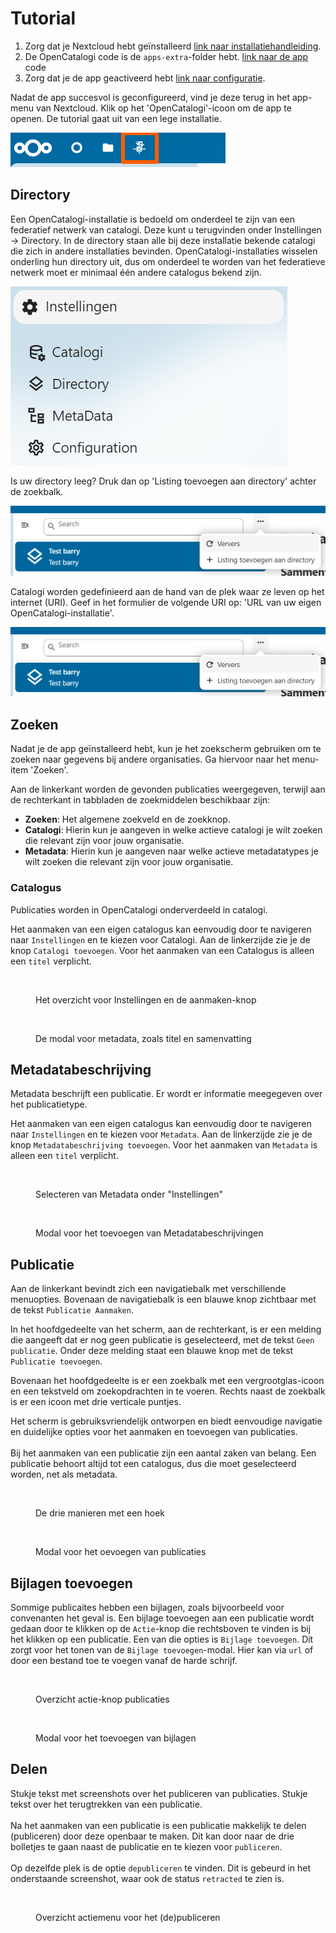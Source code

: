 # Tutorial

1. Zorg dat je Nextcloud hebt geïnstalleerd [link naar installatiehandleiding](https://cloud.nextcloud.com/s/iyNGp8ryWxc7Efa?path=%2F1%20Setting%20up%20a%20development%20environment).
2. De OpenCatalogi code is de `apps-extra`-folder hebt. [link naar de app ](../developers/installatie-van-nextcloud-development-omgeving.md)code
3. Zorg dat je de app geactiveerd hebt [link naar configuratie](../developers/de-opencatalogi-app-toevoegen-aan-nextcloud.md).

Nadat de app succesvol is geconfigureerd, vind je deze terug in het app-menu van Nextcloud. Klik op het 'OpenCatalogi'-icoon om de app te openen. De tutorial gaat uit van een lege installatie.

![OpenCatalogi-logo in het app menu](<../assets/nc_app_menu (1).png>)

## Directory

Een OpenCatalogi-installatie is bedoeld om onderdeel te zijn van een federatief netwerk van catalogi. Deze kunt u terugvinden onder Instellingen -> Directory. In de directory staan alle bij deze installatie bekende catalogi die zich in andere installaties bevinden. OpenCatalogi-installaties wisselen onderling hun directory uit, dus om onderdeel te worden van het federatieve netwerk moet er minimaal één andere catalogus bekend zijn.

![instellingen](../assets/oc_instellingen.png)

Is uw directory leeg? Druk dan op 'Listing toevoegen aan directory' achter de zoekbalk.

![listing toevoegen](../assets/oc_listing_toevoegen.png)

Catalogi worden gedefinieerd aan de hand van de plek waar ze leven op het internet (URI). Geef in het formulier de volgende URI op: 'URL van uw eigen OpenCatalogi-installatie'.

![directory toevoegen formulier](../assets/oc_listing_toevoegen.png)

## Zoeken

Nadat je de app geïnstalleerd hebt, kun je het zoekscherm gebruiken om te zoeken naar gegevens bij andere organisaties. Ga hiervoor naar het menu-item 'Zoeken'.

Aan de linkerkant worden de gevonden publicaties weergegeven, terwijl aan de rechterkant in tabbladen de zoekmiddelen beschikbaar zijn:

* **Zoeken**: Het algemene zoekveld en de zoekknop.
* **Catalogi**: Hierin kun je aangeven in welke actieve catalogi je wilt zoeken die relevant zijn voor jouw organisatie.
* **Metadata**: Hierin kun je aangeven naar welke actieve metadatatypes je wilt zoeken die relevant zijn voor jouw organisatie.

### Catalogus

Publicaties worden in OpenCatalogi onderverdeeld in catalogi.

Het aanmaken van een eigen catalogus kan eenvoudig door te navigeren naar `Instellingen` en te kiezen voor Catalogi. Aan de linkerzijde zie je de knop `Catalogi toevoegen`. Voor het aanmaken van een Catalogus is alleen een `titel` verplicht.&#x20;

<div align="left">

<figure><img src="../.gitbook/assets/image (2).png" alt=""><figcaption><p>Het overzicht voor Instellingen en de aanmaken-knop</p></figcaption></figure>

<figure><img src="../.gitbook/assets/Screenshot 2024-08-08 113242.png" alt=""><figcaption><p>De modal voor metadata, zoals titel en samenvatting</p></figcaption></figure>

</div>

## Metadatabeschrijving

Metadata beschrijft een publicatie. Er wordt er informatie meegegeven over het publicatietype.&#x20;

Het aanmaken van een eigen catalogus kan eenvoudig door te navigeren naar `Instellingen` en te kiezen voor `Metadata`. Aan de linkerzijde zie je de knop `Metadatabeschrijving toevoegen`. Voor het aanmaken van `Metadata` is alleen een `titel` verplicht.

<div>

<figure><img src="../.gitbook/assets/metadata-settings.png" alt=""><figcaption><p>Selecteren van Metadata onder "Instellingen"</p></figcaption></figure>

<figure><img src="../.gitbook/assets/Metadata_modal.png" alt=""><figcaption><p>Modal voor het toevoegen van Metadatabeschrijvingen</p></figcaption></figure>

</div>

## Publicatie

Aan de linkerkant bevindt zich een navigatiebalk met verschillende menuopties. Bovenaan de navigatiebalk is een blauwe knop zichtbaar met de tekst `Publicatie Aanmaken`.

In het hoofdgedeelte van het scherm, aan de rechterkant, is er een melding die aangeeft dat er nog geen publicatie is geselecteerd, met de tekst `Geen publicatie`. Onder deze melding staat een blauwe knop met de tekst `Publicatie toevoegen`.

Bovenaan het hoofdgedeelte is er een zoekbalk met een vergrootglas-icoon en een tekstveld om zoekopdrachten in te voeren. Rechts naast de zoekbalk is er een icoon met drie verticale puntjes.

Het scherm is gebruiksvriendelijk ontworpen en biedt eenvoudige navigatie en duidelijke opties voor het aanmaken en toevoegen van publicaties.\
\
Bij het aanmaken van een publicatie zijn een aantal zaken van belang. Een publicatie behoort altijd tot een catalogus, dus die moet geselecteerd worden, net als metadata.

<div>

<figure><img src="../.gitbook/assets/publicatie_mogelijkheden.png" alt=""><figcaption><p>De drie manieren met een hoek </p></figcaption></figure>

<figure><img src="../.gitbook/assets/publicatie_modal.png" alt=""><figcaption><p>Modal voor het oevoegen van publicaties</p></figcaption></figure>

</div>

## Bijlagen toevoegen

Sommige publicaites hebben een bijlagen, zoals bijvoorbeeld voor convenanten het geval is. Een bijlage toevoegen aan een publicatie wordt gedaan door te klikken op de `Actie`-knop die rechtsboven te vinden is bij het klikken op een publicatie. Een van die opties is `Bijlage toevoegen`. Dit zorgt voor het tonen van de `Bijlage toevoegen`-modal. Hier kan via `url` of door een bestand toe te voegen vanaf de harde schrijf.&#x20;

<div>

<figure><img src="../.gitbook/assets/bijlage_toevoegen.png" alt="" width="375"><figcaption><p>Overzicht actie-knop publicaties</p></figcaption></figure>

<figure><img src="../.gitbook/assets/bijlage_toevoegen_modal.png" alt="" width="301"><figcaption><p>Modal voor het toevoegen van bijlagen</p></figcaption></figure>

</div>

## Delen

Stukje tekst met screenshots over het publiceren van publicaties. Stukje tekst over het terugtrekken van een publicatie.\
\
Na het aanmaken van een publicatie is een publicatie makkelijk te delen (publiceren) door deze openbaar te maken. Dit kan door naar de drie bolletjes te gaan naast de publicatie en te kiezen voor `publiceren`. \
\
Op dezelfde plek is de optie `depubliceren` te vinden. Dit is gebeurd in het onderstaande screenshot, waar ook de status `retracted` te zien is.&#x20;

<div data-full-width="true">

<figure><img src="../.gitbook/assets/Screenshot 2024-08-08 142036.png" alt="" width="375"><figcaption><p>Overzicht actiemenu voor het (de)publiceren</p></figcaption></figure>

</div>
